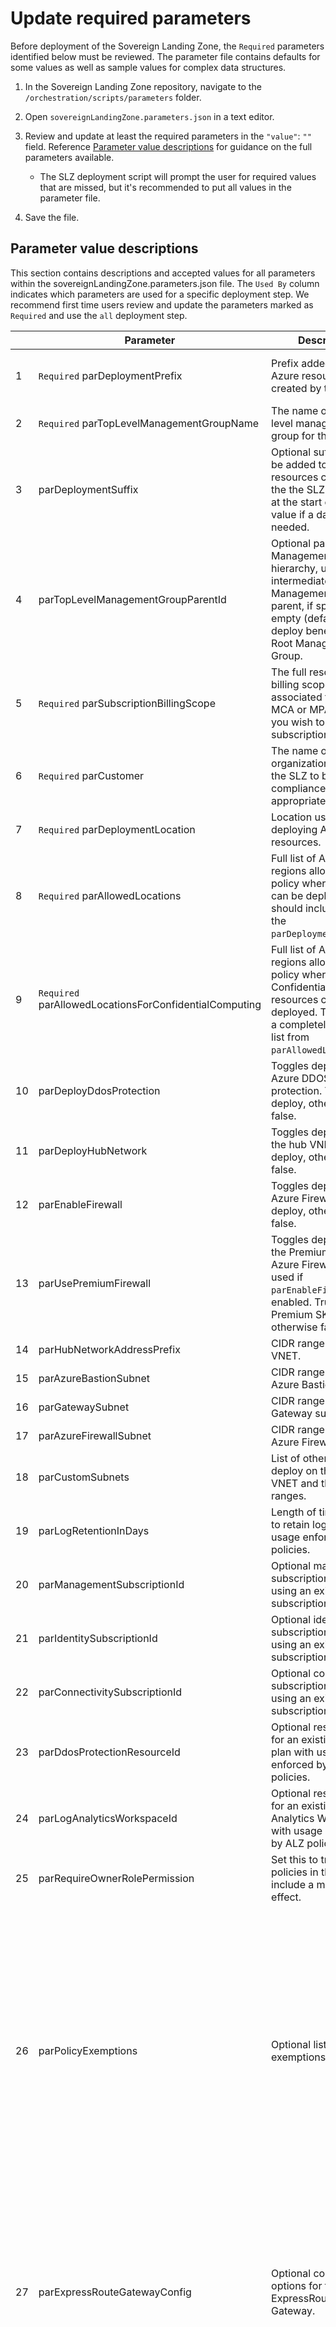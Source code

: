 # Update required parameters

Before deployment of the Sovereign Landing Zone, the `Required` parameters identified below must be reviewed. The parameter file contains defaults for some values as well as sample values for complex data structures.

  1. In the Sovereign Landing Zone repository, navigate to the `/orchestration/scripts/parameters` folder.

  2. Open `sovereignLandingZone.parameters.json` in a text editor.

  3. Review and update at least the required parameters in the `"value"`: `""` field. Reference [Parameter value descriptions](#parameter-value-descriptions) for guidance on the full parameters available.
     * The SLZ deployment script will prompt the user for required values that are missed, but it's recommended to put all values in the parameter file.

  4. Save the file.

## Parameter value descriptions

This section contains descriptions and accepted values for all parameters within the sovereignLandingZone.parameters.json file. The `Used By` column indicates which parameters are used for a specific deployment step. We recommend first time users review and update the parameters marked as `Required` and use the `all` deployment step.

 |    | Parameter           |Description    | Guidance, examples               | Used By |
 |----|---------------------|---------------|----------------------------------|---------|
 | 1  | `Required` parDeploymentPrefix | Prefix added to all Azure resources created by the SLZ. | 5 characters or less; can only contain letters, digits, '-', '.' or '_'. No other special characters supported. <br /> e.g.: slz | all, bootstrap, compliance, platform, dashboard |
 | 2  | `Required` parTopLevelManagementGroupName | The name of the top-level management group for the SLZ. | e.g.: Sovereign Landing Zone | all, bootstrap |
 | 3  | parDeploymentSuffix | Optional suffix that will be added to all Azure resources created by the the SLZ. Use a '-' at the start of the suffix value if a dash is needed. | 5 characters or less <br /> e.g. test1 | all, bootstrap, compliance, platform, dashboard |
 | 4  | parTopLevelManagementGroupParentId | Optional parent for Management Group hierarchy, used as intermediate root Management Group parent, if specified. If empty (default) will deploy beneath Tenant Root Management Group. | Sample Format - /providers/Microsoft.Management/managementGroups/{mgId} | all, bootstrap |
 | 5  | `Required` parSubscriptionBillingScope | The full resource ID of billing scope associated to the EA, MCA or MPA account you wish to create the subscription in. | Sample Format (EA): /providers/Microsoft.Billing/BillingAccounts/{BillingAccountId}/enrollmentAccounts/{EnrollmentAccountId}<br />Sample Format (MCA): /providers/Microsoft.Billing/billingAccounts/{BillingAccountId}<br />Sample Format (MPA): /providers/Microsoft.Billing/billingAccounts/{BillingAccountId}<br />etc. | all, bootstrap |
 | 6  | `Required` parCustomer | The name of the organization deploying the SLZ to brand the compliance dashboard appropriately. | 128 characters or less<br />e.g.: Contoso | all, dashboard |
 | 7  | `Required` parDeploymentLocation | Location used for deploying Azure resources. | Azure region to use for deployments. *If Confidential Computing is required for your region, please reference the [Confidential Computing](https://learn.microsoft.com/azure/confidential-computing/overview) page for the latest information on availability.*<br />e.g.: westeurope | all, platform, dashboard |
 | 8  | `Required` parAllowedLocations | Full list of Azure regions allowed by policy where resources can be deployed that should include at least the `parDeploymentLocation`. | An array of values (Azure regions). <br />e.g.: ["eastus2", "westeurope"] | all, compliance |
 | 9 | `Required` parAllowedLocationsForConfidentialComputing | Full list of Azure regions allowed by policy where Confidential computing resources can be deployed. This may be a completely different list from `parAllowedLocations`. | An array of values (Azure regions). <br />e.g.: ["eastus2", "westeurope"] | all, compliance |
 | 10 | parDeployDdosProtection | Toggles deployment of Azure DDOS protection. True to deploy, otherwise false. | true; false | all, platform |
 | 11 | parDeployHubNetwork | Toggles deployment of the hub VNET. True to deploy, otherwise false. | true; false | all, platform |
 | 12 | parEnableFirewall | Toggles deployment of Azure Firewall. True to deploy, otherwise false. | true; false | all, platform |
 | 13 | parUsePremiumFirewall | Toggles deployment of the Premium SKU for Azure Firewall and only used if `parEnableFirewall` is enabled. True to use Premium SKU, otherwise false. | true; false | all, platform |
 | 14 | parHubNetworkAddressPrefix | CIDR range for the hub VNET. | CIDR range | all, platform |
 | 15 | parAzureBastionSubnet | CIDR range for the Azure Bastion subnet. | CIDR range | all, platform |
 | 16 | parGatewaySubnet | CIDR range for the Gateway subnet. | CIDR range | all, platform |
 | 17 | parAzureFirewallSubnet | CIDR range for the Azure Firewall subnet. | CIDR range | all, platform |
 | 18 | parCustomSubnets | List of other subnets to deploy on the hub VNET and their CIDR ranges. | Sample Format: [{"name": "CustomSubnet1", "ipAddressRange": "xx.xx.xx.xx/xx"}, {"name": "CustomSubnet2", "ipAddressRange": "xx.xx.xx.xx/xx"}] | all, platform |
 | 19 | parLogRetentionInDays | Length of time, in days, to retain log files with usage enforced by ALZ policies. | Number of days <br />e.g.: 365 | all, compliance, platform |
 | 20 | parManagementSubscriptionId | Optional management subscription ID when using an existing subscription. | Azure Subscription Id<br />e.g.: /providers/Microsoft.Management/managementGroups/slz-platform-management1  | bootstrap, platform, dashboard |
 | 21 | parIdentitySubscriptionId | Optional identity subscription ID when using an existing subscription. | Azure Subscription Id<br />e.g.: /providers/Microsoft.Management/managementGroups/slz-platform-identity1 | bootstrap, platform |
 | 22 | parConnectivitySubscriptionId | Optional connectivity subscription ID when using an existing subscription. | Azure Subscription Id<br />e.g.: /providers/Microsoft.Management/managementGroups/slz-platform-connectivity1 | bootstrap, platform |
 | 23 | parDdosProtectionResourceId | Optional resource ID for an existing DDoS plan with usage enforced by ALZ policies. | DDoS Plan Resource Id<br />e.g.:/subscriptions/{subId}/resourceGroups/{rgId}/providers/Microsoft.Network/ddosProtectionPlans/slz-ddos-plan-westus21 | platform |
 | 24 | parLogAnalyticsWorkspaceId | Optional resource ID for an existing Log Analytics Workspace with usage enforced by ALZ policies. | Log Analytics Workspace Resource Id<br />e.g.: /subscriptions/{subId}/resourceGroups/{rgId}/providers/Microsoft.OperationalInsights/workspaces/slz-log-analytics-westus21 | compliance |
 | 25 | parRequireOwnerRolePermission | Set this to true if any policies in the initiative include a modify effect. | true; false | all, compliance |
 | 26 | parPolicyExemptions | Optional list of policy exemptions. | Sample Format: <br /> <br /> [{ <br /> "parPolicyExemptionManagementGroup":`value`, <br /> "parPolicyAssignmentName":`value`, <br /> "parPolicyAssignmentScopeName":`value`, <br /> "parPolicyDefinitionReferenceIds":`[]`, <br /> "parPolicyExemptionName":`value`, <br /> "parPolicyExemptionDisplayName":`value`, <br /> "parPolicyExemptionDescription":`value` <br /> }] <br /> <br />`parPolicyExemptionManagementGroup` - Management group being exempted from the assignment scope, e.g.: slz-landingzones-confidential-corp <br /> `parPolicyAssignmentName` - Name of the original policy assignment, e.g.: Deploy-SLZ-Root <br /> `parPolicyAssignmentScopeName` - Top-level management group where policy was assigned, e.g.: slz<br /> `parPolicyDefinitionReferenceIds` - Array of reference IDs of the policies being exempted, e.g.: "['AllowedLocation']" <br /> `parPolicyExemptionName` - Customized name for exemption, e.g.: Disable-locations <br /> `parPolicyExemptionDisplayName` - Human readable customized name for exemption, e.g.: Disable Locations from Scope <br /> `parPolicyExemptionDescription` - Description of the exemption, e.g.: Disabling location restrictions defined on the top-level management group to the slz-landingzones-confidential-corp MG | policyexemptions |
 | 27 | parExpressRouteGatewayConfig | Optional configuration options for the ExpressRoute Gateway. | ExpressRoute Gateway Configuration<br /><br />Sample Format:<br />{<br />"sku": "standard",<br />"vpntype": "RouteBased",<br />"vpnGatewayGeneration": null,<br />"enableBgp": false,<br />"activeActive": false,<br />"enableBgpRouteTranslationForNat": false,<br />"enableDnsForwarding": false,<br />"asn": 65515,<br />"bgpPeeringAddress": "",<br />"peerWeight": 5<br />} | all, platform |
 | 28 | parVpnGatewayConfig | Optional configuration options for the VPN Gateway. | VPN Gateway Configuration<br /><br />Sample Format:<br />{<br />"sku": "VpnGw1",<br />"vpntype": "RouteBased",<br />"generation": "Generation1",<br />"enableBgp": false,<br />"activeActive": false,<br />"enableBgpRouteTranslationForNat": false,<br />"enableDnsForwarding": false,<br />"asn": 65515,<br />"bgpPeeringAddress": "",<br />"peerWeight": 5<br />} | all, platform |
 | 29 | parDeployBastion | Toggles deployment of Azure Bastion. True to deploy, otherwise false. | true; false | all, platform |
 | 30 | parLandingZoneMgChildren | Optional array of child management groups to deploy under the SLZ Landing Zones management group. | Sample Format: [{"id": "mymg", "displayName": "My MG display name"}] | all, bootstrap |
 | 31 | parDeployAlzDefaultPolicies | Toggles assignment of ALZ policies. True to deploy, otherwise false. | true; false | all, compliance |
 | 32 | parAutomationAccountName | Optional resource name for an existing Azure Automation account with usage enforced by ALZ policies. | Automation Account name<br />e.g.: slz-managed-identity-westus21 | all, compliance |
 | 33 | parPrivateDnsResourceGroupId | Optional resource ID of the Azure Resource Group that contains the Private DNS Zones with usage enforced by ALZ policies. | Resource Group ID<br />e.g.: /subscriptions/{subId}/resourceGroups/slz-rg-hub-network-westus2 | all, compliance |
 | 34 | parMsDefenderForCloudEmailSecurityContact | An e-mail address that you want Microsoft Defender for Cloud alerts to be sent to. | Email address | all, compliance |
 | 35 | parBastionOutboundSshRdpPorts | Array of outbound destination ports and ranges for Azure Bastion. | An array of values (ports)<br />e.g.: ["22", "3389"] | all, platform |
 | 36 | parInvokePolicyScanSync | Toggles executing the policy scan in synchronous mode. True to run policy scan in synchronous mode, False for asynchronous. When set to false, policy remediation needs to be manually triggered once the scan is complete. Note that when policy scan is run asynchronously, there isn't a way to track its progress. | true; false | all, compliance |
 | 37 | parInvokePolicyRemediationSync | Toggles executing the policy scan in synchronous mode. True to run policy remediation in synchronous mode, False for asynchronous. | true; false | all, compliance |
 | 38 | parPolicyEffect | The policy effect used in all assignments for the Sovereignty Baseline policy initiatives. | Choose one: "Audit", "Deny", "Disabled" | all, compliance |
 | 39 | parDeployLogAnalyticsWorkspace | Toggles deployment of Log Analytics Workspace. True to deploy, otherwise false. | true; false | all, platform |
 | 40 | parCustomerPolicySets | Customer specified policy assignments to the top-level management group of the SLZ. No parameters are supported as part of the assignment. | Name field can only be a letter, digit, '-', '.' or '_' and cannot have any trailing special character.<br />See the SLZ parameter file for a sample configuration. | all, compliance |
 | 41 | parTags | Tags that will be assigned to subscription and resources created by this deployment script. | See the SLZ parameter file for a sample configuration. | all, bootstrap, platform, and dashboard |

## Next step

[Deploy the Sovereign Landing Zone](08-Deploy-SLZ.md)

### [Microsoft Legal Notice](./NOTICE.md)
